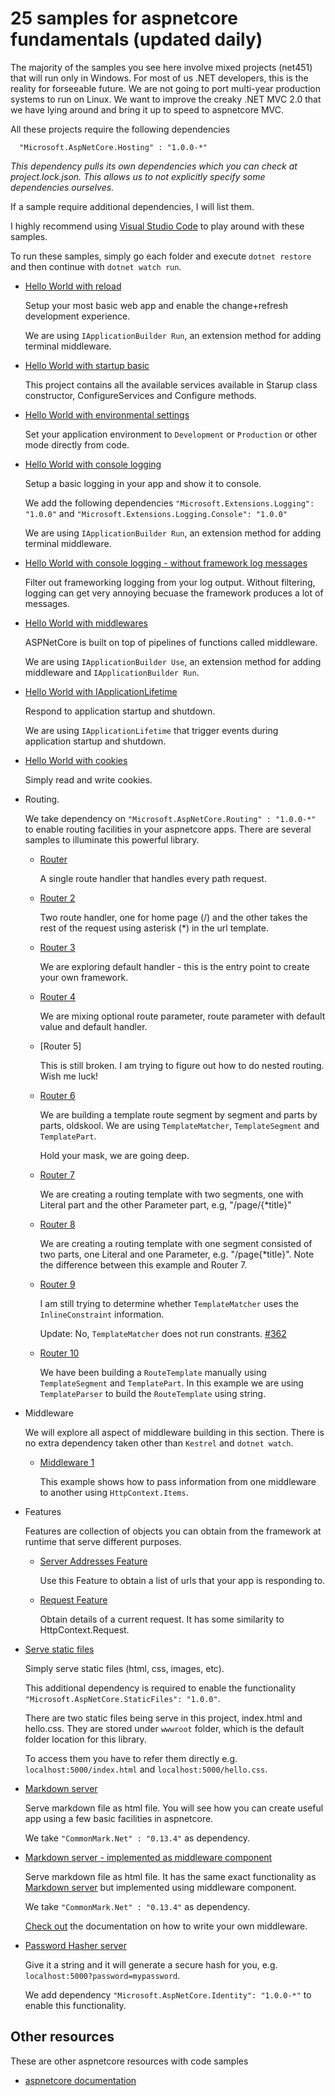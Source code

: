 # 25 samples for aspnetcore fundamentals (updated daily)

The majority of the samples you see here involve mixed projects (net451) that will run only in Windows. For most of us .NET developers, this is the reality for forseeable future. We are not going to port multi-year production systems to run on Linux. We want to improve the creaky .NET MVC 2.0 that we have lying around and bring it up to speed to aspnetcore MVC.

All these projects require the following dependencies

```
  "Microsoft.AspNetCore.Hosting" : "1.0.0-*"
```

*This dependency pulls its own dependencies which you can check at project.lock.json. This allows us to not explicitly specify some dependencies ourselves.*

If a sample require additional dependencies, I will list them.

I highly recommend using [Visual Studio Code](https://code.visualstudio.com/) to play around with these samples.

To run these samples, simply go each folder and execute ```dotnet restore``` and then continue with ```dotnet watch run```.

* [Hello World with reload](https://github.com/dodyg/practical-aspnetcore/tree/master/hello-world-with-reload)

  Setup your most basic web app and enable the change+refresh development experience. 
  
  We are using ```IApplicationBuilder Run```, an extension method for adding terminal middleware.


* [Hello World with startup basic](https://github.com/dodyg/practical-aspnetcore/tree/master/hello-world-startup-basic)

  This project contains all the available services available in Starup class constructor, ConfigureServices and Configure methods.

* [Hello World with environmental settings](https://github.com/dodyg/practical-aspnetcore/tree/master/hello-world-env-development)

  Set your application environment to `Development` or `Production` or other mode directly from code. 

* [Hello World with console logging](https://github.com/dodyg/practical-aspnetcore/tree/master/hello-world-with-logging)

  Setup a basic logging in your app and show it to console.

  We add the following dependencies ```"Microsoft.Extensions.Logging": "1.0.0"``` and ```"Microsoft.Extensions.Logging.Console": "1.0.0"```

  We are using ```IApplicationBuilder Run```, an extension method for adding terminal middleware.

* [Hello World with console logging - without framework log messages](https://github.com/dodyg/practical-aspnetcore/tree/master/hello-world-with-logging-filtered)

  Filter out frameworking logging from your log output. Without filtering, logging can get very annoying becuase the framework produces a lot of messages.

* [Hello World with middlewares](https://github.com/dodyg/practical-aspnetcore/tree/master/hello-world-with-middleware)

  ASPNetCore is built on top of pipelines of functions called middleware. 
  
  We are using ```IApplicationBuilder Use```, an extension method for adding middleware and ```IApplicationBuilder Run```.


* [Hello World with IApplicationLifetime](https://github.com/dodyg/practical-aspnetcore/tree/master/hello-world-with-IApplicationLifetime)

  Respond to application startup and shutdown.

  We are using ```IApplicationLifetime``` that trigger events during application startup and shutdown.

* [Hello World with cookies](https://github.com/dodyg/practical-aspnetcore/tree/master/hello-world-with-cookies)

  Simply read and write cookies.

* Routing.

  We take dependency on ```"Microsoft.AspNetCore.Routing" : "1.0.0-*"``` to enable routing facilities in your aspnetcore apps.
  There are several samples to illuminate this powerful library.

  * [Router](https://github.com/dodyg/practical-aspnetcore/tree/master/routing)
  
    A single route handler that handles every path request.

  * [Router 2](https://github.com/dodyg/practical-aspnetcore/tree/master/routing-2)
  
    Two route handler, one for home page (/) and the other takes the rest of the request using asterisk (*) in the url template.

  * [Router 3](https://github.com/dodyg/practical-aspnetcore/tree/master/routing-3)

    We are exploring default handler - this is the entry point to create your own framework.
    
  * [Router 4](https://github.com/dodyg/practical-aspnetcore/tree/master/routing-4)

    We are mixing optional route parameter, route parameter with default value and default handler.

  * [Router 5]
    
    This is still broken. I am trying to figure out how to do nested routing. Wish me luck!
  
  * [Router 6](https://github.com/dodyg/practical-aspnetcore/tree/master/routing-6)

    We are building a template route segment by segment and parts by parts, oldskool. We are using ```TemplateMatcher```, ```TemplateSegment``` and ```TemplatePart```. 

    Hold your mask, we are going deep.
  
  * [Router 7](https://github.com/dodyg/practical-aspnetcore/tree/master/routing-7)

    We are creating a routing template with two segments, one with Literal part and the other Parameter part, e.g, "/page/{*title}"

  * [Router 8](https://github.com/dodyg/practical-aspnetcore/tree/master/routing-8)

    We are creating a routing template with one segment consisted of two parts, one Literal and one Parameter, e.g. "/page{*title}". Note the difference between this example and Router 7.

  * [Router 9](https://github.com/dodyg/practical-aspnetcore/tree/master/routing-9)
   
    I am still trying to determine whether `TemplateMatcher` uses the `InlineConstraint` information.

    Update: No, `TemplateMatcher` does not run constrants. [#362](https://github.com/aspnet/Routing/issues/362)
 
  * [Router 10](https://github.com/dodyg/practical-aspnetcore/tree/master/routing-10)    

    We have been building a `RouteTemplate` manually using `TemplateSegment` and `TemplatePart`. In this example we are using `TemplateParser` to build the `RouteTemplate` using string.

* Middleware

  We will explore all aspect of middleware building in this section. There is no extra dependency taken other than `Kestrel` and `dotnet watch`. 

  * [Middleware 1](https://github.com/dodyg/practical-aspnetcore/tree/master/middleware-1)
   
    This example shows how to pass information from one middleware to another using `HttpContext.Items`.

* Features
  
  Features are collection of objects you can obtain from the framework at runtime that serve different purposes.

  * [Server Addresses Feature](https://github.com/dodyg/practical-aspnetcore/tree/master/features-server-addresses)

    Use this Feature to obtain a list of urls that your app is responding to.

  * [Request Feature](https://github.com/dodyg/practical-aspnetcore/tree/master/features-server-request)

    Obtain details of a current request. It has some similarity to HttpContext.Request.  

* [Serve static files](https://github.com/dodyg/practical-aspnetcore/tree/master/serve-static-files)

  Simply serve static files (html, css, images, etc). 
  
  This additional dependency is required to enable the functionality ```"Microsoft.AspNetCore.StaticFiles": "1.0.0"```. 
  
  There are two static files being serve in this project, index.html and hello.css. They are stored under ```wwwroot``` folder, which is the default folder location for this library. 
  
  To access them you have to refer them directly e.g. ```localhost:5000/index.html``` and ```localhost:5000/hello.css```.

* [Markdown server](https://github.com/dodyg/practical-aspnetcore/tree/master/markdown-server)

  Serve markdown file as html file. You will see how you can create useful app using a few basic facilities in aspnetcore.

  We take ```"CommonMark.Net" : "0.13.4"``` as dependency. 
  
* [Markdown server - implemented as middleware component](https://github.com/dodyg/practical-aspnetcore/tree/master/markdown-server-middleware)

  Serve markdown file as html file. It has the same exact functionality as [Markdown server](https://github.com/dodyg/practical-aspnetcore/tree/master/markdown-server) but implemented using middleware component.

  We take ```"CommonMark.Net" : "0.13.4"``` as dependency. 

  [Check out](https://docs.asp.net/en/latest/migration/http-modules.html) the documentation on how to write your own middleware.

* [Password Hasher server](https://github.com/dodyg/practical-aspnetcore/tree/master/password-hasher)

  Give it a string and it will generate a secure hash for you, e.g. ```localhost:5000?password=mypassword```.

  We add dependency ```"Microsoft.AspNetCore.Identity": "1.0.0-*"``` to enable this functionality.


## Other resources

These are other aspnetcore resources with code samples

* [aspnetcore documentation](https://github.com/aspnet/Docs/tree/master/aspnet/fundamentals)